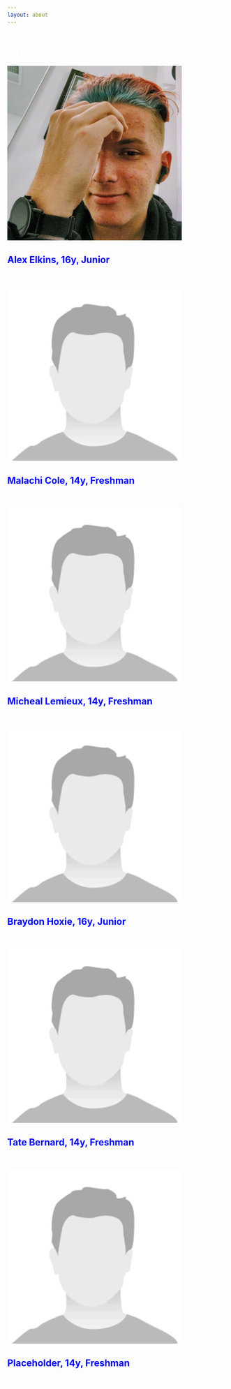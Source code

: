 ```yaml
---
layout: about
---
```


<h1 style="color:white">This is 9623M!</h1>

<img src="/assets/img/Alex1.jpg" alt="Alex Elkins" width="400" height="400">
<h2 style="color:blue">Alex Elkins, 16y, Junior</h2>
<p style="color:white">- Tipping Point Veteran, Head Programmer, Team Captain, Driver, Notebook</p>

<p> </p>
<img src="/assets/img/humanplaceholder.png" alt="Malachi Cole" width="400" height="400">
<h2 style="color:blue">Malachi Cole, 14y, Freshman</h2>
<p style="color:white">- Robotics "Freshmen", Builder, Student Programmer</p>

<p> </p>
<img src="/assets/img/humanplaceholder.png" alt="Micheal Lemieux" width="400" height="400">
<h2 style="color:blue">Micheal Lemieux, 14y, Freshman</h2>
<p style="color:white">- Robotics "Freshmen", Builder, Student Programmer</p>

<p> </p>
<img src="/assets/img/humanplaceholder.png" alt="Brayden Hoxie" width="400" height="400">
<h2 style="color:blue">Braydon Hoxie, 16y, Junior</h2>
<p style="color:white">- Robotics "Freshmen", Builder</p>

<p> </p>
<img src="/assets/img/humanplaceholder.png" alt="Tate Bernard" width="400" height="400">
<h2 style="color:blue">Tate Bernard, 14y, Freshman</h2>
<p style="color:white">- Robotics "Freshmen", Builder</p>

<p> </p>
<img src="/assets/img/humanplaceholder.png" alt="Placeholder" width="400" height="400">
<h2 style="color:blue">Placeholder, 14y, Freshman</h2>
<p style="color:white">- Robotics "Freshmen", Builder</p>